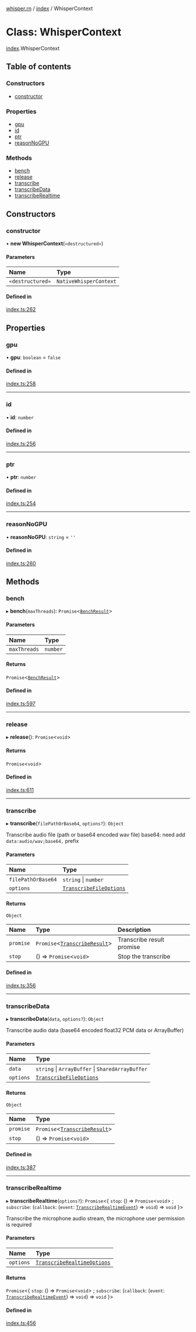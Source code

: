 [whisper.rn](../README.md) / [index](../modules/index.md) / WhisperContext

# Class: WhisperContext

[index](../modules/index.md).WhisperContext

## Table of contents

### Constructors

- [constructor](index.WhisperContext.md#constructor)

### Properties

- [gpu](index.WhisperContext.md#gpu)
- [id](index.WhisperContext.md#id)
- [ptr](index.WhisperContext.md#ptr)
- [reasonNoGPU](index.WhisperContext.md#reasonnogpu)

### Methods

- [bench](index.WhisperContext.md#bench)
- [release](index.WhisperContext.md#release)
- [transcribe](index.WhisperContext.md#transcribe)
- [transcribeData](index.WhisperContext.md#transcribedata)
- [transcribeRealtime](index.WhisperContext.md#transcriberealtime)

## Constructors

### constructor

• **new WhisperContext**(`«destructured»`)

#### Parameters

| Name | Type |
| :------ | :------ |
| `«destructured»` | `NativeWhisperContext` |

#### Defined in

[index.ts:262](https://github.com/mybigday/whisper.rn/blob/0152db5/src/index.ts#L262)

## Properties

### gpu

• **gpu**: `boolean` = `false`

#### Defined in

[index.ts:258](https://github.com/mybigday/whisper.rn/blob/0152db5/src/index.ts#L258)

___

### id

• **id**: `number`

#### Defined in

[index.ts:256](https://github.com/mybigday/whisper.rn/blob/0152db5/src/index.ts#L256)

___

### ptr

• **ptr**: `number`

#### Defined in

[index.ts:254](https://github.com/mybigday/whisper.rn/blob/0152db5/src/index.ts#L254)

___

### reasonNoGPU

• **reasonNoGPU**: `string` = `''`

#### Defined in

[index.ts:260](https://github.com/mybigday/whisper.rn/blob/0152db5/src/index.ts#L260)

## Methods

### bench

▸ **bench**(`maxThreads`): `Promise`<[`BenchResult`](../modules/index.md#benchresult)\>

#### Parameters

| Name | Type |
| :------ | :------ |
| `maxThreads` | `number` |

#### Returns

`Promise`<[`BenchResult`](../modules/index.md#benchresult)\>

#### Defined in

[index.ts:597](https://github.com/mybigday/whisper.rn/blob/0152db5/src/index.ts#L597)

___

### release

▸ **release**(): `Promise`<`void`\>

#### Returns

`Promise`<`void`\>

#### Defined in

[index.ts:611](https://github.com/mybigday/whisper.rn/blob/0152db5/src/index.ts#L611)

___

### transcribe

▸ **transcribe**(`filePathOrBase64`, `options?`): `Object`

Transcribe audio file (path or base64 encoded wav file)
base64: need add `data:audio/wav;base64,` prefix

#### Parameters

| Name | Type |
| :------ | :------ |
| `filePathOrBase64` | `string` \| `number` |
| `options` | [`TranscribeFileOptions`](../modules/index.md#transcribefileoptions) |

#### Returns

`Object`

| Name | Type | Description |
| :------ | :------ | :------ |
| `promise` | `Promise`<[`TranscribeResult`](../modules/index.md#transcriberesult)\> | Transcribe result promise |
| `stop` | () => `Promise`<`void`\> | Stop the transcribe |

#### Defined in

[index.ts:356](https://github.com/mybigday/whisper.rn/blob/0152db5/src/index.ts#L356)

___

### transcribeData

▸ **transcribeData**(`data`, `options?`): `Object`

Transcribe audio data (base64 encoded float32 PCM data or ArrayBuffer)

#### Parameters

| Name | Type |
| :------ | :------ |
| `data` | `string` \| `ArrayBuffer` \| `SharedArrayBuffer` |
| `options` | [`TranscribeFileOptions`](../modules/index.md#transcribefileoptions) |

#### Returns

`Object`

| Name | Type |
| :------ | :------ |
| `promise` | `Promise`<[`TranscribeResult`](../modules/index.md#transcriberesult)\> |
| `stop` | () => `Promise`<`void`\> |

#### Defined in

[index.ts:387](https://github.com/mybigday/whisper.rn/blob/0152db5/src/index.ts#L387)

___

### transcribeRealtime

▸ **transcribeRealtime**(`options?`): `Promise`<{ `stop`: () => `Promise`<`void`\> ; `subscribe`: (`callback`: (`event`: [`TranscribeRealtimeEvent`](../modules/index.md#transcriberealtimeevent)) => `void`) => `void`  }\>

Transcribe the microphone audio stream, the microphone user permission is required

#### Parameters

| Name | Type |
| :------ | :------ |
| `options` | [`TranscribeRealtimeOptions`](../modules/index.md#transcriberealtimeoptions) |

#### Returns

`Promise`<{ `stop`: () => `Promise`<`void`\> ; `subscribe`: (`callback`: (`event`: [`TranscribeRealtimeEvent`](../modules/index.md#transcriberealtimeevent)) => `void`) => `void`  }\>

#### Defined in

[index.ts:456](https://github.com/mybigday/whisper.rn/blob/0152db5/src/index.ts#L456)
